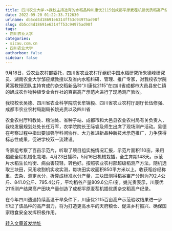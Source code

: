 ```yaml
---
title: 四川农业大学->我校主持选育的水稻品种川康优2115创成都平原麦茬机插优质稻高产纪录 | sicau.com.cn
date: 2022-09-20 01:22:33.712630
urlname: db5cd4d18691e6314ff53c94975ad98f
slug: db5cd4d18691e6314ff53c94975ad98f
tags: 
- 四川农业大学
categories:
- sicau.com.cn
- 四川农业大学
authorbox: false
sidebar: false
---
```

9月18日，受农业农村部委托，四川省农业农村厅组织中国水稻研究所朱德峰研究员、湖南农业大学邹应斌教授以及省内水稻科研、管理、推广专家，对我校农学院黄富教授团队主持育成的杂交稻新品种“川康优2115”在四川省成都市大邑县安仁镇的旭成农作物种植专业合作社的百亩高产示范片进行了现场测产验收。

我校校长吴德、四川省农业科学院院长牟锦毅、四川省农业农村厅副厅长伍修强、成都市农业农村局副局长姚光贵以及四川省
<!--more-->
农业农村厅科教处、粮油处、省种子站、成都市和大邑县农业农村局有关负责人，我校发展规划处处长任万军，农学院院长王际睿及师生出席了现场测产活动。吴德在考察过程中指出要加强学科间协作、大力推进新品种新技术示范推广，力争获得标志性成果，促进学校双一流建设。

专家组考察了百亩示范片，听取了项目组实施情况汇报，示范片面积110亩，采用稻麦全程机械化栽培，4月23日播种，5月16日机械栽插，全生育期148天。示范片水稻生长均衡、病虫害较轻，转色好。按照农业农村部超级稻测产方法，随机选取三块田，采用收割机实收实测，每块田实收面积850平方米以上。收获稻谷经称重、去杂、测定水分，折算成标准水分产量，三块田测得稻谷亩产分别为792.4公斤、841.0公斤、795.4公斤，平均稻谷产量809.6公斤/亩。姚光贵表示，川康优2115测产结果高产田块产量创造了成都平原麦茬机插优质杂交稻高产纪录。

在今年四川遭遇持续高温干旱条件下，川康优2115百亩高产示范验收结果进一步印证了该品种的高产潜力，将为打造更高水平的天府粮仓、促进乡村振兴、确保国家粮食安全发挥积极作用。



[转入文章首发地址](https://news.sicau.edu.cn/info/1078/69590.htm)